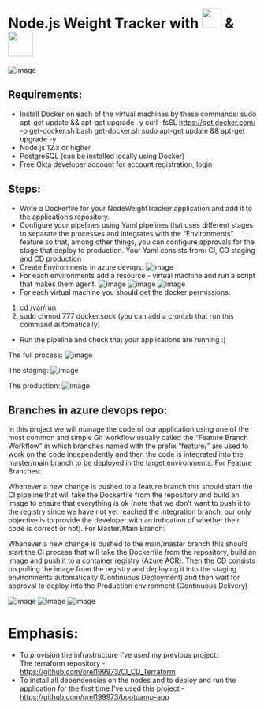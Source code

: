 # Node.js Weight Tracker with <img height="40px" src="https://user-images.githubusercontent.com/83014719/141646019-0eefacfd-8315-4fde-a667-6d7aa3aa12e1.PNG"> & <img height="50px" src="https://www.vectorlogo.zone/logos/docker/docker-ar21.svg">
![image](https://user-images.githubusercontent.com/47865329/141675201-15eee7d2-7d47-462c-8f6b-11ca25ae9441.png)




## Requirements:
* Install Docker on each of the virtual machines by these commands:
sudo apt-get update && apt-get upgrade -y
curl -fsSL https://get.docker.com/ -o get-docker.sh
bash get-docker.sh
sudo apt-get update && apt-get upgrade -y
* Node.js 12.x or higher
* PostgreSQL (can be installed locally using Docker)
* Free Okta developer account for account registration, login


## Steps:
* Write a Dockerfile for your NodeWeightTracker application and add it to the application’s repository.
* Configure your pipelines using Yaml pipelines that uses different stages to separate the processes and integrates with the “Environments” feature so that, among other things, you can configure approvals for the stage that deploy to production. Your Yaml consists from: CI, CD staging and CD production
* Create Environments in azure devops:
![image](https://user-images.githubusercontent.com/47865329/141486919-456b3050-7401-4525-b51a-d1bbe2e97399.png)
* For each environments add a resource - virtual machine and run a script that makes them agent. 
![image](https://user-images.githubusercontent.com/47865329/141487164-820c50ca-82f1-4eb1-af92-2cff2f6d9aa7.png)
![image](https://user-images.githubusercontent.com/47865329/141487578-1caf0434-d9ed-454e-ac64-28ea232cffb8.png)
![image](https://user-images.githubusercontent.com/71599740/141457486-41b913c5-d7fa-432c-a3ad-790bb72134ef.png)
* For each virtual machine you should get the docker permissions: 
1. cd /var/run 
2. sudo chmod 777 docker.sock (you can add a crontab that run this command automatically)
* Run the pipeline and check that your applications are running :)

The full process:
![image](https://user-images.githubusercontent.com/71599740/141464435-f83b4376-b5f3-4359-91d8-e8542bba40bf.png)

The staging:
![image](https://user-images.githubusercontent.com/47865329/141488033-e5b5999e-b381-415c-a801-f1b8c622010a.png)


The production:
![image](https://user-images.githubusercontent.com/47865329/141488137-b3d3c811-e7df-4c6f-b261-1ae897a2ef96.png)


## Branches in azure devops repo:
In this project we will manage the code of our application using one of the most common and simple Git workflow usually called the “Feature Branch Workflow” in which branches named with the prefix “feature/” are used to work on the code independently and then the code is integrated into the master/main branch to be deployed in the target environments.
For Feature Branches:

Whenever a new change is pushed to a feature branch this should start the CI pipeline that will take the Dockerfile from the repository and build an image to ensure that everything is ok (note that we don’t want to push it to the registry since we have not yet reached the integration branch, our only objective is to provide the developer with an indication of whether their code is correct or not).
For Master/Main Branch:

Whenever a new change is pushed to the main/master branch this should start the CI process that will take the Dockerfile from the repository, build an image and push it to a container registry (Azure ACR).
Then the CD consists on pulling the image from the registry and deploying it into the staging environments automatically (Continuous Deployment) and then wait for approval to deploy into the Production environment (Continuous Delivery)

![image](https://user-images.githubusercontent.com/47865329/141488349-fdae4df7-9a38-4fed-b44a-7bb38a8570b6.png)
![image](https://user-images.githubusercontent.com/47865329/141489275-fae00100-2ad3-4e34-82b0-b886076f2057.png)
![image](https://user-images.githubusercontent.com/71599740/141464504-a2dd0f52-5705-4aca-a614-3134a9eabf1c.png)








# Emphasis:
* To provision the infrastructure I've used my previous project: </br>
The terraform repository - https://github.com/orel199973/CI_CD_Terraform </br>
* To install all dependencies on the nodes and to deploy and run the application for the first time I've used this project - https://github.com/orel199973/bootcamp-app

